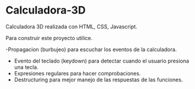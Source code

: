 # Calculadora-3D

Calculadora 3D realizada con HTML, CSS, Javascript.

Para construir este proyecto utilice.

-Propagacion (burbujeo) para escuchar los eventos de la calculadora.
- Evento del teclado (keydown) para detectar cuando el usuario presiona una tecla.
- Expresiones regulares para hacer comprobaciones.
- Destructuring para mejor manejo de las respuestas de las funciones.
